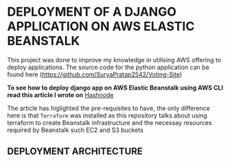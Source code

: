 # DEPLOYMENT OF A DJANGO APPLICATION ON AWS ELASTIC BEANSTALK
This project was done to improve my knowledge in utilising AWS offering to deploy applications.
The source code for the python application can be found here (https://github.com/SuryaPratap2542/Voting-Site)

**To see how to deploy django app on AWS Elastic Beanstalk using AWS CLI read this article I wrote on**
[Hashnode](https://dhebbydavid.hashnode.dev/deployment-of-a-django-application-on-aws-elasticbeanstalk-using-aws-cli)


The article has higlighted the pre-requisites to have, the only difference here is that `Terraform` was installed as this repository talks about using terraform to create Beanstalk infrastructure and the necessay resources required by Beanstalk such EC2 and S3 buckets


## DEPLOYMENT ARCHITECTURE





